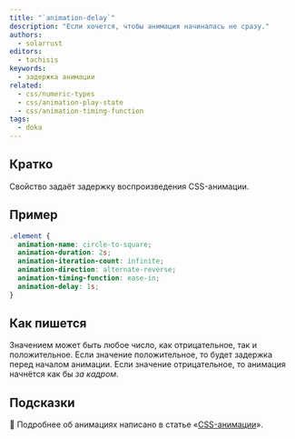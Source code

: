 ```yaml
---
title: "`animation-delay`"
description: "Если хочется, чтобы анимация начиналась не сразу."
authors:
  - solarrust
editors:
  - tachisis
keywords:
  - задержка анимации
related:
  - css/numeric-types
  - css/animation-play-state
  - css/animation-timing-function
tags:
  - doka
---
```


## Кратко

Свойство задаёт задержку воспроизведения CSS-анимации.

## Пример

```css
.element {
  animation-name: circle-to-square;
  animation-duration: 2s;
  animation-iteration-count: infinite;
  animation-direction: alternate-reverse;
  animation-timing-function: ease-in;
  animation-delay: 1s;
}
```

## Как пишется

Значением может быть любое число, как отрицательное, так и положительное. Если значение положительное, то будет задержка перед началом анимации. Если значение отрицательное, то анимация начнётся как бы _за кадром_.

## Подсказки

<aside>

🦄 Подробнее об анимациях написано в статье «[CSS-анимации](/css/animation/)».

</aside>
